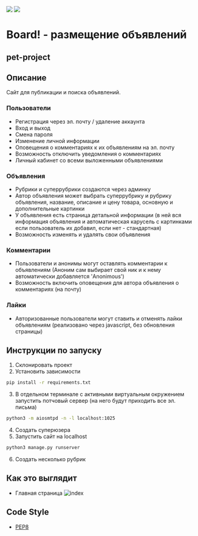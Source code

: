 ![](https://img.shields.io/badge/Python-3.11.1-blue) 
![](https://img.shields.io/badge/Django-4.1.4-green)


# Board! - размещение объявлений
## pet-project
## Описание
Сайт для публикации и поиска объявлений.
### Пользователи
- Регистрация через эл. почту / удаление аккаунта
- Вход и выход
- Смена пароля
- Изменение личной информации
- Оповещения о комментариях к их объявлениям на эл. почту
- Возможность отключить уведомления о комментариях
- Личный кабинет со всеми выложенными объявлениями
### Объявления
- Рубрики и суперрубрики создаются через админку
- Автор объявления может выбрать суперрубрику и рубрику объявления, название, описание и цену товара, основную и дополнительные картинки
- У объявления есть страница детальной информации (в ней вся информация объявления и автоматическая карусель с картинками если пользователь их добавил, если нет - стандартная)
- Возможность изменять и удалять свои объявления
### Комментарии
- Пользователи и анонимы могут оставлять комментарии к объявлениям (Аноним сам выбирает свой ник и к нему автоматически добавляется 'Anonimous')
- Возможность включить оповещения для автора объявления о комментариях (на почту)
### Лайки
- Авторизованные пользователи могут ставить и отменять   лайки объявлениям (реализовано через javascript, без обновления страницы)

## Инструкции по запуску
1. Склонировать проект
2. Установить зависимости
```sh
pip install -r requirements.txt
```
3. В отдельном терминале с активными виртуальным окружением запустить потчовый сервер (на него будут приходить все эл. письма)
```sh
python3 -m aiosmtpd -n -l localhost:1025
```
4. Создать суперюзера
5. Запустить сайт на localhost
```sh
python3 manage.py runserver
```
6. Создать несколько рубрик

## Как это выглядит
- Главная страница
![index](https:/github.com/Amaterasq/bulletin_board/raw/main/project_images/index.png)

## Code Style
* [PEP8](https://www.python.org/dev/peps/pep-0008/)